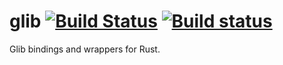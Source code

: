 # glib [![Build Status](https://travis-ci.org/gtk-rs/glib.png?branch=master)](https://travis-ci.org/gtk-rs/glib) [![Build status](https://ci.appveyor.com/api/projects/status/jphtjb5hr51970fh?svg=true)](https://ci.appveyor.com/project/GuillaumeGomez/glib-l2j1a)
Glib bindings and wrappers for Rust.
